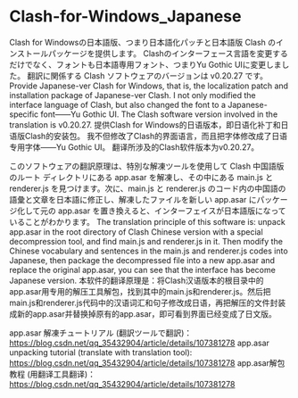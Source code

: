 # Clash-for-Windows_Japanese
Clash for Windowsの日本語版、つまり日本語化パッチと日本語版 Clash のインストールパッケージを提供します。
Clashのインターフェース言語を変更するだけでなく、フォントも日本語専用フォント、つまりYu Gothic UIに変更しました。
翻訳に関係する Clash ソフトウェアのバージョンは v0.20.27 です。
Provide Japanese-ver Clash for Windows, that is, the localization patch and installation package of Japanese-ver Clash.
I not only modified the interface language of Clash, but also changed the font to a Japanese-specific font——Yu Gothic UI.
The Clash software version involved in the translation is v0.20.27.
提供Clash for Windows的日语版本，即日语化补丁和日语版Clash的安装包。
我不但修改了Clash的界面语言，而且把字体修改成了日语专用字体——Yu Gothic UI。
翻译所涉及的Clash软件版本为v0.20.27。

このソフトウェアの翻訳原理は、特別な解凍ツールを使用して Clash 中国語版のルート ディレクトリにある app.asar を解凍し、その中にある main.js と renderer.js を見つけます。次に、main.js と renderer.js のコード内の中国語の語彙と文章を日本語に修正し、解凍したファイルを新しい app.asar にパッケージ化して元の app.asar を置き換えると、インターフェイスが日本語版になっていることがわかります。
The translation principle of this software is: unpack app.asar in the root directory of Clash Chinese version with a special decompression tool, and find main.js and renderer.js in it. Then modify the Chinese vocabulary and sentences in the main.js and renderer.js codes into Japanese, then package the decompressed file into a new app.asar and replace the original app.asar, you can see that the interface has become Japanese version.
本软件的翻译原理是：将Clash汉语版本的根目录中的app.asar用专用的解压工具解包，找到其中的main.js和renderer.js。然后把main.js和renderer.js代码中的汉语词汇和句子修改成日语，再把解压的文件封装成新的app.asar并替换掉原有的app.asar，即可看到界面已经变成了日文版。

app.asar 解凍チュートリアル (翻訳ツールで翻訳)：
https://blog.csdn.net/qq_35432904/article/details/107381278
app.asar unpacking tutorial (translate with translation tool):
https://blog.csdn.net/qq_35432904/article/details/107381278
app.asar解包教程 (用翻译工具翻译)：https://blog.csdn.net/qq_35432904/article/details/107381278
